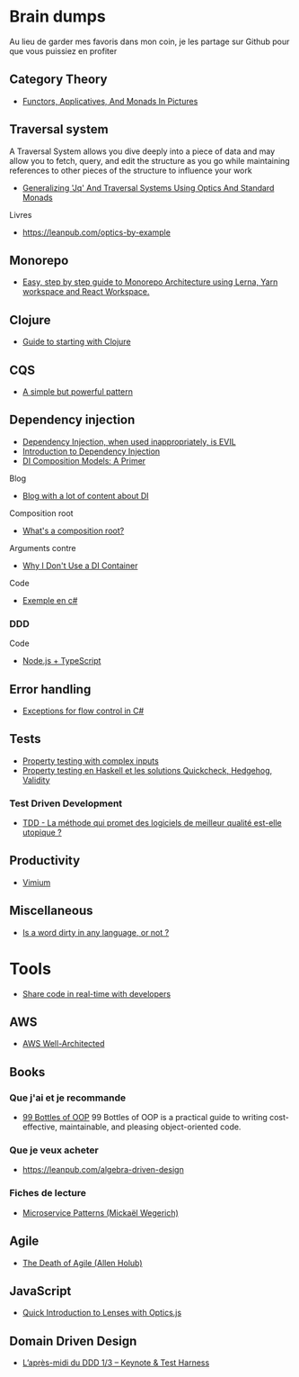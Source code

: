 # Brain dumps

Au lieu de garder mes favoris dans mon coin, je les partage sur Github pour que vous puissiez en profiter

## Category Theory

- [Functors, Applicatives, And Monads In Pictures](https://adit.io/posts/2013-04-17-functors,_applicatives,_and_monads_in_pictures.html)

## Traversal system

A Traversal System allows you dive deeply into a piece of data and may allow you to fetch, query, and edit the structure as you go while maintaining references to other pieces of the structure to influence your work

- [Generalizing 'Jq' And Traversal Systems Using Optics And Standard Monads](https://chrispenner.ca/posts/traversal-systems)

Livres

- https://leanpub.com/optics-by-example

## Monorepo

- [Easy, step by step guide to Monorepo Architecture using Lerna, Yarn workspace and React Workspace.](https://medium.com/@bijayshrestha/easy-step-by-step-guide-to-monorepo-architecture-using-lerna-yarn-workspace-and-react-workspace-5255d3e9447)

## Clojure

- [Guide to starting with Clojure](https://grison.me/2020/04/04/starting-with-clojure/)

## CQS

- [A simple but powerful pattern](https://www.dotnetcurry.com/patterns-practices/1461/command-query-separation-cqs)

## Dependency injection

- [Dependency Injection, when used inappropriately, is EVIL](https://www.tonymarston.net/php-mysql/dependency-injection-is-evil.html)
- [Introduction to Dependency Injection](https://kariera.future-processing.pl/blog/introduction-to-dependency-injection/)
- [DI Composition Models: A Primer](https://blogs.cuttingedge.it/steven/posts/2019/di-composition-models-primer/)

Blog

- [Blog with a lot of content about DI](https://blogs.cuttingedge.it/steven/)

Composition root

- [What's a composition root?](https://blog.ploeh.dk/2011/07/28/CompositionRoot/)

Arguments contre

- [Why I Don't Use a DI Container](https://khalilstemmler.com/articles/software-design-architecture/coding-without-di-container/)

Code

- [Exemple en c#](https://github.com/timsommer/cqs-dotnetcurry-sample/tree/master/Cqs.SampleApp.Console/Cqs.SampleApp.Core/IoC)

### DDD

Code
- [Node.js + TypeScript](https://github.com/stemmlerjs/white-label)

## Error handling

- [Exceptions for flow control in C#](https://enterprisecraftsmanship.com/posts/exceptions-for-flow-control/)

## Tests

- [Property testing with complex inputs](https://www.hillelwayne.com/post/property-testing-complex-inputs/)
- [Property testing en Haskell et les solutions Quickcheck, Hedgehog, Validity](https://www.fpcomplete.com/blog/quickcheck-hedgehog-validity/)

### Test Driven Development

- [TDD - La méthode qui promet des logiciels de meilleur qualité est-elle utopique ?](https://www.linkedin.com/pulse/tdd-la-m%25C3%25A9thode-qui-promet-des-logiciels-de-meilleur-lenselle)

## Productivity

- [Vimium](http://vimium.github.io/)

## Miscellaneous

- [Is a word dirty in any language, or not ?](http://wordsafety.com/)

# Tools

- [Share code in real-time with developers](https://codeshare.io/)

## AWS

- [AWS Well-Architected](https://aws.amazon.com/architecture/well-architected/)

## Books

### Que j'ai et je recommande

- [99 Bottles of OOP](https://sandimetz.com/99bottles)
99 Bottles of OOP is a practical guide to writing cost-effective, maintainable, and pleasing object-oriented code. 

### Que je veux acheter

- https://leanpub.com/algebra-driven-design

### Fiches de lecture

- [Microservice Patterns (Mickaël Wegerich)](https://medium.com/@mickalwegerich/fiche-de-lecture-microservice-patterns-chris-richardson-a622eb139f75)

## Agile

- [The Death of Agile (Allen Holub)](https://www.youtube.com/watch?v=HZyRQ8Uhhmk)

## JavaScript

- [Quick Introduction to Lenses with Optics.js](https://www.youtube.com/watch?v=vf3P_i1IMtU)

## Domain Driven Design

- [L’après-midi du DDD 1/3 – Keynote & Test Harness](https://www.youtube.com/watch?v=qzygjKpFSq4)
